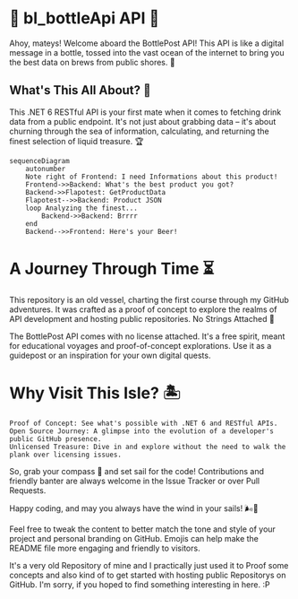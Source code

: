 # 🍺 bl_bottleApi API 🚀

Ahoy, mateys! Welcome aboard the BottlePost API! This API is like a digital message in a bottle, tossed into the vast ocean of the internet to bring you the best data on brews from public shores. 🌊

## What's This All About? 🤔

This .NET 6 RESTful API is your first mate when it comes to fetching drink data from a public endpoint. It's not just about grabbing data – it's about churning through the sea of information, calculating, and returning the finest selection of liquid treasure. 🏆
```mermaid
sequenceDiagram
    autonumber
    Note right of Frontend: I need Informations about this product!
    Frontend->>Backend: What's the best product you got?
    Backend->>Flapotest: GetProductData
    Flapotest-->>Backend: Product JSON
    loop Analyzing the finest...
        Backend->>Backend: Brrrr 
    end
    Backend-->>Frontend: Here's your Beer!
```

# A Journey Through Time ⏳

This repository is an old vessel, charting the first course through my GitHub adventures. It was crafted as a proof of concept to explore the realms of API development and hosting public repositories.
No Strings Attached 🎫

The BottlePost API comes with no license attached. It's a free spirit, meant for educational voyages and proof-of-concept explorations. Use it as a guidepost or an inspiration for your own digital quests.
# Why Visit This Isle? 🏝️

    Proof of Concept: See what's possible with .NET 6 and RESTful APIs.
    Open Source Journey: A glimpse into the evolution of a developer's public GitHub presence.
    Unlicensed Treasure: Dive in and explore without the need to walk the plank over licensing issues.

So, grab your compass 🧭 and set sail for the code! Contributions and friendly banter are always welcome in the Issue Tracker or over Pull Requests.

Happy coding, and may you always have the wind in your sails! 🌬️🌟

Feel free to tweak the content to better match the tone and style of your project and personal branding on GitHub. Emojis can help make the README file more engaging and friendly to visitors.

It's a very old Repository of mine and I practically just used it to Proof some concepts
and also kind of to get started with hosting public Repositorys on GitHub.
I'm sorry, if you hoped to find something interesting in here. :P
